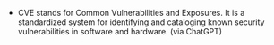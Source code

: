 - CVE stands for Common Vulnerabilities and Exposures. It is a standardized system for identifying and cataloging known security vulnerabilities in software and hardware. (via ChatGPT)